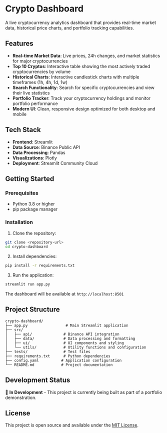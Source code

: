 # Crypto Dashboard

A live cryptocurrency analytics dashboard that provides real-time market data, historical price charts, and portfolio tracking capabilities.

## Features

- **Real-time Market Data**: Live prices, 24h changes, and market statistics for major cryptocurrencies
- **Top 10 Cryptos**: Interactive table showing the most actively traded cryptocurrencies by volume
- **Historical Charts**: Interactive candlestick charts with multiple timeframes (1h, 4h, 1d, 1w)
- **Search Functionality**: Search for specific cryptocurrencies and view their live statistics
- **Portfolio Tracker**: Track your cryptocurrency holdings and monitor portfolio performance
- **Modern UI**: Clean, responsive design optimized for both desktop and mobile

## Tech Stack

- **Frontend**: Streamlit
- **Data Source**: Binance Public API
- **Data Processing**: Pandas
- **Visualizations**: Plotly
- **Deployment**: Streamlit Community Cloud

## Getting Started

### Prerequisites

- Python 3.8 or higher
- pip package manager

### Installation

1. Clone the repository:
```bash
git clone <repository-url>
cd crypto-dashboard
```

2. Install dependencies:
```bash
pip install -r requirements.txt
```

3. Run the application:
```bash
streamlit run app.py
```

The dashboard will be available at `http://localhost:8501`

## Project Structure

```
crypto-dashboard/
├── app.py                 # Main Streamlit application
├── src/
│   ├── api/              # Binance API integration
│   ├── data/             # Data processing and formatting
│   ├── ui/               # UI components and styling
│   └── utils/            # Utility functions and configuration
├── tests/                # Test files
├── requirements.txt      # Python dependencies
├── config.yaml          # Application configuration
└── README.md            # Project documentation
```

## Development Status

🚧 **In Development** - This project is currently being built as part of a portfolio demonstration.

## License

This project is open source and available under the [MIT License](LICENSE).